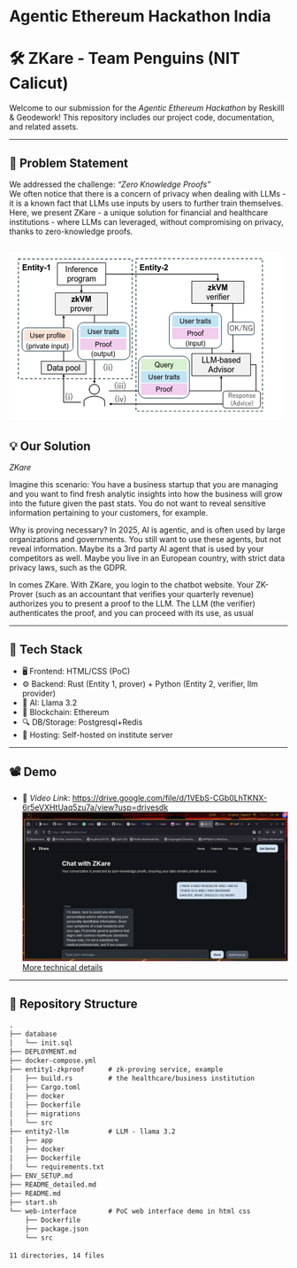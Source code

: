 # Agentic Ethereum Hackathon India

# 🛠 ZKare - Team Penguins (NIT Calicut)

Welcome to our submission for the *Agentic Ethereum Hackathon* by Reskilll & Geodework! This repository includes our project code, documentation, and related assets.

---

## 📌 Problem Statement

We addressed the challenge: *“Zero Knowledge Proofs”*  
We often notice that there is a concern of privacy when dealing with LLMs - it is a known fact that LLMs use inputs by users to further train themselves. Here, we present ZKare - a unique solution for financial and healthcare institutions - where LLMs can leveraged, without compromising on privacy, thanks to zero-knowledge proofs.

![image of diagram](diag.png "Architecture")
---

## 💡 Our Solution

*ZKare*

Imagine this scenario: You have a business startup that you are managing and you want to find fresh analytic insights into how the business will grow into the future given the past stats. You do not want to reveal sensitive information pertaining to your customers, for example.

Why is proving necessary? In 2025, AI is agentic, and is often used by large organizations and governments. You still want to use these agents, but not reveal information. Maybe its a 3rd party AI agent that is used by your competitors as well. Maybe you live in an European country, with strict data privacy laws, such as the GDPR.

In comes ZKare. With ZKare, you login to the chatbot website. Your ZK-Prover (such as an accountant that verifies your quarterly revenue) authorizes you to present a proof to the LLM. The LLM (the verifier) authenticates the proof, and you can proceed with its use, as usual

---

## 🧱 Tech Stack

- 🖥 Frontend: HTML/CSS (PoC)
- ⚙ Backend: Rust (Entity 1, prover) + Python (Entity 2, verifier, llm provider)
- 🧠 AI: Llama 3.2
- 🔗 Blockchain: Ethereum
- 🔍 DB/Storage: Postgresql+Redis
- 🚀 Hosting: Self-hosted on institute server

---

## 📽 Demo
- 🎥 *Video Link*: https://drive.google.com/file/d/1VEbS-CGb0LhTKNX-6r5eVXHtUaq5zu7a/view?usp=drivesdk
![image of chatbot](zkare.png "ZKare")
[More technical details](README_detailed.md)
---

## 📂 Repository Structure

```
.
├── database
│   └── init.sql
├── DEPLOYMENT.md
├── docker-compose.yml
├── entity1-zkproof      # zk-proving service, example
│   ├── build.rs         # the healthcare/business institution
│   ├── Cargo.toml
│   ├── docker
│   ├── Dockerfile
│   ├── migrations
│   └── src
├── entity2-llm          # LLM - llama 3.2
│   ├── app
│   ├── docker
│   ├── Dockerfile
│   └── requirements.txt
├── ENV_SETUP.md
├── README_detailed.md
├── README.md
├── start.sh
└── web-interface        # PoC web interface demo in html css
    ├── Dockerfile
    ├── package.json
    └── src

11 directories, 14 files

```
